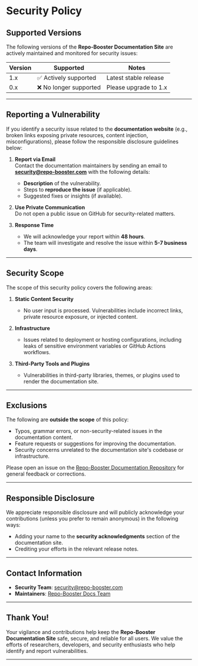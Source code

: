 # Security Policy

## Supported Versions

The following versions of the **Repo-Booster Documentation Site** are actively maintained and monitored for security issues:

| Version | Supported          | Notes                      |
|---------|--------------------|----------------------------|
| 1.x     | ✅ Actively supported | Latest stable release      |
| 0.x     | ❌ No longer supported | Please upgrade to 1.x     |

---

## Reporting a Vulnerability

If you identify a security issue related to the **documentation website** (e.g., broken links exposing private resources, content injection, misconfigurations), please follow the responsible disclosure guidelines below:

1. **Report via Email**  
   Contact the documentation maintainers by sending an email to **security@repo-booster.com** with the following details:  
   - **Description** of the vulnerability.  
   - Steps to **reproduce the issue** (if applicable).  
   - Suggested fixes or insights (if available).  

2. **Use Private Communication**  
   Do not open a public issue on GitHub for security-related matters.

3. **Response Time**  
   - We will acknowledge your report within **48 hours**.  
   - The team will investigate and resolve the issue within **5-7 business days**.  

---

## Security Scope

The scope of this security policy covers the following areas:

1. **Static Content Security**  
   - No user input is processed. Vulnerabilities include incorrect links, private resource exposure, or injected content.  

2. **Infrastructure**  
   - Issues related to deployment or hosting configurations, including leaks of sensitive environment variables or GitHub Actions workflows.

3. **Third-Party Tools and Plugins**  
   - Vulnerabilities in third-party libraries, themes, or plugins used to render the documentation site.

---

## Exclusions

The following are **outside the scope** of this policy:

- Typos, grammar errors, or non-security-related issues in the documentation content.  
- Feature requests or suggestions for improving the documentation.  
- Security concerns unrelated to the documentation site's codebase or infrastructure.  

Please open an issue on the [Repo-Booster Documentation Repository](https://github.com/repo-booster/docs) for general feedback or corrections.

---

## Responsible Disclosure

We appreciate responsible disclosure and will publicly acknowledge your contributions (unless you prefer to remain anonymous) in the following ways:

- Adding your name to the **security acknowledgments** section of the documentation site.  
- Crediting your efforts in the relevant release notes.

---

## Contact Information

- **Security Team**: [security@repo-booster.com](mailto:info@repo-booster.com)  
- **Maintainers**: [Repo-Booster Docs Team](https://github.com/repo-booster/docs)  

---

## Thank You!

Your vigilance and contributions help keep the **Repo-Booster Documentation Site** safe, secure, and reliable for all users. We value the efforts of researchers, developers, and security enthusiasts who help identify and report vulnerabilities.

---
